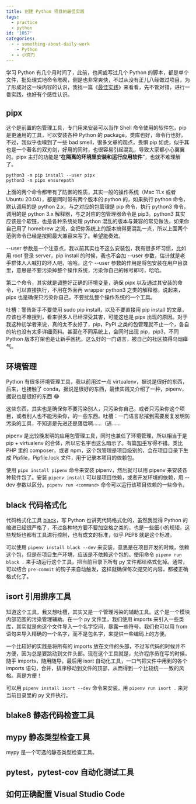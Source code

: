 ```yaml
---
title: 创建 Python 项目的最佳实践
tags:
  - practice
  - python
id: '1057'
categories:
  - - something-about-daily-work
    - Python
  - - 小窍门
---
```


学习 Python 有几个月时间了，此前，也间或写过几个 Python 的脚本，都是单个文件，批处理式地命令堆砌，倒是也非常爽快，不过从没有正儿八经做过项目，为了形成对这一块内容的认识，我找一篇《[最佳实践](https://sourcery.ai/blog/python-best-practices/)》来看看，先不管对错，进行一番实践，也好有个感性认识。
<!-- more -->
## pipx

这个是前置的包管理工具，专门用来安装可以当作 Shell 命令使用的软件包，pip 是更通用的工具，可以安装各种 Python 的 package，类库也好，命令行也好。不过，我似乎也嗅到了一些 bad smell，很多文章的观点，畏惧 pip 如虎，似乎其也是一个著名的双刃剑，好用的同时，也很容易引起混乱，导致大家都小心翼翼的。pipx 主打的功能是“**在隔离的环境里安装和运行应用软件**”，也就不难理解了。

```shell
python3 -m pip install --user pipx
python3 -m pipx ensurepath
```

上面的两个命令都带有了防御的性质，其实一般的操作系统（Mac 11.x 或者 Ubuntu 20.04），都是同时带有两个版本的 python 的，如果执行 python 命令，默认调用的是 python 2.x，与之对应的包管理是 pip 命令，执行 python3 命令，调用的是 python 3.x 解释器，与之对应的包管理器命令是 pip3。python3 其实应该是个软链，也是各种系统处理 python 混乱的版本与兼容的常见做法，如果你自己用了 homebrew 之流，会把你系统上的版本搞得更混乱一点，所以上面两个范例命令已经是按照最大兼容来写了。希望能奏效。

--user 参数是一个注意点，我以前其实也不这么安装包，我有很多坏习惯，比如用 root 登录 server，pip install 的时候，我也不会加 --user 参数，估计就是老手群体人人喊打的坏人吧，哈哈。这个 --user 参数的作用是将包安装在用户目录里，意思是不要污染掉整个操作系统，污染你自己的帐号即可，哈哈。

第二个命令，其实就是调整好正确的环境变量，确保 pipx 以及通过其安装的命令，可以直接执行，不用在外面再 wrapper python3 之类的解释器。说起来，pipx 也是确保只污染你自己，不要扰乱整个操作系统的一个工具。

吐槽：警告新手不要使用 sudo pip install，以及不要直接用 pip install 的文章，应该也不难搜到，看来很多人已经深受其害，可能这也是 pipx 出现的原因。对于我这种初学者来说，真的太不友好了，pip，PyPI 之类的包管理就不止一个，各自的坑也没有太多详细资料。甚至在不同系统上，会同时出现 pip，pip3，不同 Python 版本打架也是让新手困扰。这么好的一门语言，被自己的社区搞得乌烟瘴气。

## 环境管理

Python 有很多环境管理工具，我以前用过一点 virtualenv，据说是很好的东西，后来，也接触了 conda，据说是很好的东西，最佳实践又介绍了一种，pipenv，据说也是很好的东西 😂

这些东西，其实也是确保你不要污染别人，只污染你自己，或者只污染你这个项目，或者别人也不能污染你，的一些东西。吐槽：一门语言悲摧到需要反复发明防污染的工具，不知道是先进还是落后啊……（逃……

pipenv 是比较晚发明的应用包管理工具，同时也兼任了环境管理，所以相当于是 pip + virtualenv 的合体，所以它名字也这么暗示了。有篇[知乎](https://zhuanlan.zhihu.com/p/37581807)写得不错。类比 PHP 里的 composer，或者 npm，这个包管理是项目级别的，会在项目目录下生成 Pipfile，Pipfile.lock 文件，用于记录本项目的依赖包。

使用 `pipx install pipenv` 命令来安装 pipenv，然后就可以用 pipenv 来安装各种软件包了。安装 `pipenv install` 可以是项目依赖，或者开发环境的依赖，用 --dev 参数以区分。`pipenv run <command>` 命令可以运行该项目依赖的一些命令。

## black 代码格式化

代码格式化工具 [black](https://github.com/psf/black)，写 Python 也讲究代码格式化的，虽然我觉得 Python 的缩进已经很严格了，不过各种地方要不要加空格之类的，也是一些细小的规矩，这些规矩也都有工具进行控制，也有成文的标准，似乎 PEP8 就是这个标准。

可以使用 `pipenv install black --dev` 来安装，意思是在项目开发的时候，依赖这个包，但是在项目生产环境，应该是不依赖这个包的。使用命令 `pipenv run black .` 来手动运行这个工具，把当前目录下所有 py 文件都给格式化掉。通常，可以结合 `pre-commit` 的钩子来自动触发，这样就确保每次提交的内容，都被正确格式化了。

## isort 引用排序工具

知道这个工具，我又想吐槽，其实又是一个管理污染的辅助工具。这个是一个模块内部范围的污染管理辅助。在一个 py 文件里，我们使用 imports 来引入一些类库，其实就是向这个文件导入一个名字空间，暴露一些符号。我们也可以用 from 语句来导入精确的一个名字，而不是包名字，来提供一些编码上的方便。

一个比较好的实践是将所有的 imports 放在文件的头部，不过写代码的时候并不方便，因为总是要跳动到文件头部。现在这个工具就是，允许程序员在写的时候，随手 imports，随用随导，最后用 isort 自动化工具，一口气把文件中用到的各个 imports 语句，合并，排序移动到文件的顶部，从而得到一个比较统一一致的风格。真是方便！

可以用 `pipenv install isort --dev` 命令来安装，用 `pipenv run isort .` 来对当前目录里的 py 文件执行。

## blake8 静态代码检查工具

## mypy 静态类型检查工具

mypy 是一个可选的静态类型检查工具。

## pytest，pytest-cov 自动化测试工具

## 如何正确配置 Visual Studio Code